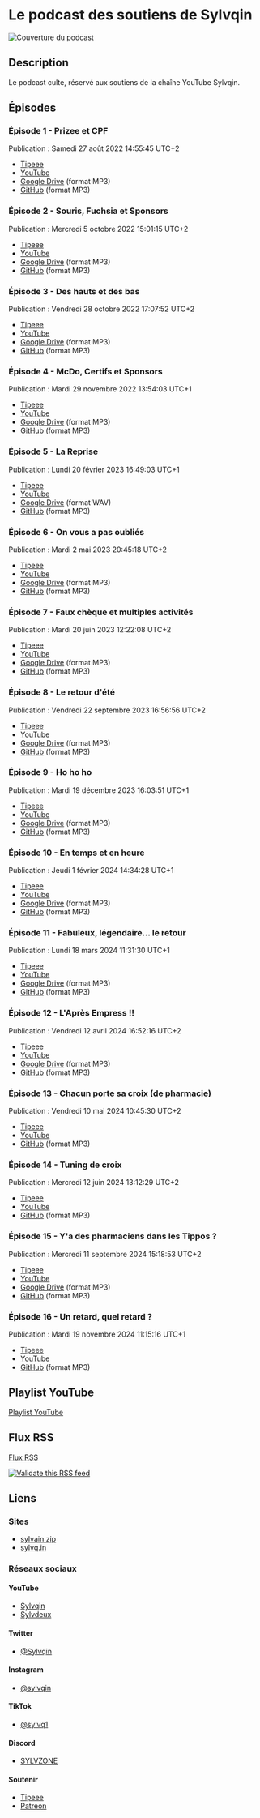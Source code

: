 # Le podcast des soutiens de Sylvqin

![Couverture du podcast](https://ArmandDelessert.github.io/RssFeed/Sylvquin/Covers/Cover_1b6786d8-05e3-41d1-b64b-15d15cd1b0c6.jpeg)

## Description

Le podcast culte, réservé aux soutiens de la chaîne YouTube Sylvqin.

## Épisodes

### Épisode 1 - Prizee et CPF

Publication : Samedi 27 août 2022 14:55:45 UTC+2

- [Tipeee](https://fr.tipeee.com/sylvqin/news/148727)
- [YouTube](https://www.youtube.com/watch?v=j5BcqfIpnTM)
- [Google Drive](https://drive.google.com/file/d/11MgJIPaUJDncHX9ZMIXiVeSAjqcud6Ux/view) (format MP3)
- [GitHub](https://raw.githubusercontent.com/ArmandDelessert/ArmandDelessert.github.io/master/RssFeed/Sylvquin/Files/%C3%89pisode_1.mp3) (format MP3)

### Épisode 2 - Souris, Fuchsia et Sponsors

Publication : Mercredi 5 octobre 2022 15:01:15 UTC+2

- [Tipeee](https://fr.tipeee.com/sylvqin/news/150775)
- [YouTube](https://www.youtube.com/watch?v=_YPl3frkB_8)
- [Google Drive](https://drive.google.com/file/d/1DbpzaXYlJAJZSLRet6flh23E-y-ZlJxI/view) (format MP3)
- [GitHub](https://raw.githubusercontent.com/ArmandDelessert/ArmandDelessert.github.io/master/RssFeed/Sylvquin/Files/%C3%89pisode_2.mp3) (format MP3)

### Épisode 3 - Des hauts et des bas

Publication : Vendredi 28 octobre 2022 17:07:52 UTC+2

- [Tipeee](https://fr.tipeee.com/sylvqin/news/152000)
- [YouTube](https://www.youtube.com/watch?v=j-qRoML7Ibw)
- [Google Drive](https://drive.google.com/file/d/1bfF-nDhvn-LH-oKe3bSwLQgoQTjdRfux/view) (format MP3)
- [GitHub](https://raw.githubusercontent.com/ArmandDelessert/ArmandDelessert.github.io/master/RssFeed/Sylvquin/Files/%C3%89pisode_3.mp3) (format MP3)

### Épisode 4 - McDo, Certifs et Sponsors

Publication : Mardi 29 novembre 2022 13:54:03 UTC+1

- [Tipeee](https://fr.tipeee.com/sylvqin/news/153605)
- [YouTube](https://www.youtube.com/watch?v=-eW0SJe2B3U)
- [Google Drive](https://drive.google.com/file/d/1RQpD7tfocO5WPOcWysaOuRFdc7QYlXIO/view) (format MP3)
- [GitHub](https://raw.githubusercontent.com/ArmandDelessert/ArmandDelessert.github.io/master/RssFeed/Sylvquin/Files/%C3%89pisode_4.mp3) (format MP3)

### Épisode 5 - La Reprise

Publication : Lundi 20 février 2023 16:49:03 UTC+1

- [Tipeee](https://fr.tipeee.com/sylvqin/news/157575)
- [YouTube](https://www.youtube.com/watch?v=a5cDwzh55CY)
- [Google Drive](https://drive.google.com/file/d/1xhRArqN7mRI_Tmqq_05Sx9xJA8vIG8pr/view) (format WAV)
- [GitHub](https://raw.githubusercontent.com/ArmandDelessert/ArmandDelessert.github.io/master/RssFeed/Sylvquin/Files/%C3%89pisode_5.mp3) (format MP3)

### Épisode 6 - On vous a pas oubliés

Publication : Mardi 2 mai 2023 20:45:18 UTC+2

- [Tipeee](https://fr.tipeee.com/sylvqin/news/161062)
- [YouTube](https://www.youtube.com/watch?v=-IERxQW_JOA)
- [Google Drive](https://drive.google.com/file/d/1AMWeQBaT5basVB_fi6WnPHOjIn0Atyqk/view) (format MP3)
- [GitHub](https://raw.githubusercontent.com/ArmandDelessert/ArmandDelessert.github.io/master/RssFeed/Sylvquin/Files/%C3%89pisode_6.mp3) (format MP3)

### Épisode 7 - Faux chèque et multiples activités

Publication : Mardi 20 juin 2023 12:22:08 UTC+2

- [Tipeee](https://fr.tipeee.com/sylvqin/news/165051)
- [YouTube](https://www.youtube.com/watch?v=2S1z0XA5ytg)
- [Google Drive](https://drive.google.com/file/d/1_k69yxIQgA3q4wcqmSCgNeq4r2KrbZl1/view) (format MP3)
- [GitHub](https://raw.githubusercontent.com/ArmandDelessert/ArmandDelessert.github.io/master/RssFeed/Sylvquin/Files/%C3%89pisode_7.mp3) (format MP3)

### Épisode 8 - Le retour d'été

Publication : Vendredi 22 septembre 2023 16:56:56 UTC+2

- [Tipeee](https://fr.tipeee.com/sylvqin/news/172785)
- [YouTube](https://www.youtube.com/watch?v=MvEJv101MDE)
- [Google Drive](https://drive.google.com/file/d/16s9l1WMtHfSryYqJ-Ao6R4QKXass3H9A/view) (format MP3)
- [GitHub](https://raw.githubusercontent.com/ArmandDelessert/ArmandDelessert.github.io/master/RssFeed/Sylvquin/Files/%C3%89pisode_8.mp3) (format MP3)

### Épisode 9 - Ho ho ho

Publication : Mardi 19 décembre 2023 16:03:51 UTC+1

- [Tipeee](https://fr.tipeee.com/sylvqin/news/182967)
- [YouTube](https://www.youtube.com/watch?v=vFOoKbhGX80)
- [Google Drive](https://drive.google.com/file/d/1ZOSQR4hp63bbqTj6lodzaWmN6QNm6eIU/view) (format MP3)
- [GitHub](https://raw.githubusercontent.com/ArmandDelessert/ArmandDelessert.github.io/master/RssFeed/Sylvquin/Files/%C3%89pisode_9.mp3) (format MP3)

### Épisode 10 - En temps et en heure

Publication : Jeudi 1 février 2024 14:34:28 UTC+1

- [Tipeee](https://fr.tipeee.com/sylvqin/news/187435)
- [YouTube](https://www.youtube.com/watch?v=6pGrB0WfqFk)
- [Google Drive](https://drive.google.com/file/d/1bT0LHtE1FGwMZeW9mwX9ciUdfp4lVMzw/view) (format MP3)
- [GitHub](https://raw.githubusercontent.com/ArmandDelessert/ArmandDelessert.github.io/master/RssFeed/Sylvquin/Files/%C3%89pisode_10.mp3) (format MP3)

### Épisode 11 - Fabuleux, légendaire… le retour

Publication : Lundi 18 mars 2024 11:31:30 UTC+1

- [Tipeee](https://fr.tipeee.com/sylvqin/news/191951)
- [YouTube](https://www.youtube.com/watch?v=VUa9mCbcWBk)
- [Google Drive](https://drive.google.com/file/d/1hiEStiirukKMCpnzowEKd308MOu2d71C/view) (format MP3)
- [GitHub](https://raw.githubusercontent.com/ArmandDelessert/ArmandDelessert.github.io/master/RssFeed/Sylvquin/Files/%C3%89pisode_11.mp3) (format MP3)

### Épisode 12 - L'Après Empress !!

Publication : Vendredi 12 avril 2024 16:52:16 UTC+2

- [Tipeee](https://fr.tipeee.com/sylvqin/news/194499)
- [YouTube](https://www.youtube.com/watch?v=GtbQ4QEPoNE)
- [Google Drive](https://drive.google.com/file/d/1dZA2H5l77jl-apZ2oE5Bor474yo6RCso/view) (format MP3)
- [GitHub](https://raw.githubusercontent.com/ArmandDelessert/ArmandDelessert.github.io/master/RssFeed/Sylvquin/Files/%C3%89pisode_12.mp3) (format MP3)

### Épisode 13 - Chacun porte sa croix (de pharmacie)

Publication : Vendredi 10 mai 2024 10:45:30 UTC+2

- [Tipeee](https://fr.tipeee.com/sylvqin/news/197467)
- [YouTube](https://www.youtube.com/watch?v=rGnK9A8veL4)
- [GitHub](https://raw.githubusercontent.com/ArmandDelessert/ArmandDelessert.github.io/master/RssFeed/Sylvquin/Files/%C3%89pisode_13.mp3) (format MP3)

### Épisode 14 - Tuning de croix

Publication : Mercredi 12 juin 2024 13:12:29 UTC+2

- [Tipeee](https://fr.tipeee.com/sylvqin/news/200601)
- [YouTube](https://www.youtube.com/watch?v=nHIlIGXdmz0)
- [GitHub](https://raw.githubusercontent.com/ArmandDelessert/ArmandDelessert.github.io/master/RssFeed/Sylvquin/Files/%C3%89pisode_14.mp3) (format MP3)

### Épisode 15 - Y'a des pharmaciens dans les Tippos ?

Publication : Mercredi 11 septembre 2024 15:18:53 UTC+2

- [Tipeee](https://fr.tipeee.com/sylvqin/news/207639)
- [YouTube](https://www.youtube.com/watch?v=JpsK-Le86qk)
- [Google Drive](https://drive.google.com/file/d/1VzgnRVMsbbzjeBNEIhLM8Pvojl2rxlPB/view) (format MP3)
- [GitHub](https://raw.githubusercontent.com/ArmandDelessert/ArmandDelessert.github.io/master/RssFeed/Sylvquin/Files/%C3%89pisode_15.mp3) (format MP3)

### Épisode 16 - Un retard, quel retard ?

Publication : Mardi 19 novembre 2024 11:15:16 UTC+1

- [Tipeee](https://fr.tipeee.com/sylvqin/news/213209)
- [YouTube](https://www.youtube.com/watch?v=37iOH-bQnpw)
- [GitHub](https://raw.githubusercontent.com/ArmandDelessert/ArmandDelessert.github.io/master/RssFeed/Sylvquin/Files/%C3%89pisode_16.mp3) (format MP3)

## Playlist YouTube

[Playlist YouTube](https://www.youtube.com/playlist?list=PLU0vpugYYFUrtBnjxPAZFRKKG89RqgKUm)

## Flux RSS

[Flux RSS](https://ArmandDelessert.github.io/RssFeed/Sylvquin/Podcast.xml)

[![Validate this RSS feed](../valid-rss-rogers.png)](https://www.rssboard.org/rss-validator/check.cgi?url=https%3A%2F%2Farmanddelessert.github.io%2FRssFeed%2FSylvquin%2FPodcast.xml)

## Liens

### Sites

- [sylvain.zip](https://sylvain.zip/)
- [sylvq.in](https://sylvq.in/)

### Réseaux sociaux

#### YouTube

- [Sylvqin](https://www.youtube.com/@Sylvqin)
- [Sylvdeux](https://www.youtube.com/@administrateur)

#### Twitter

- [@Sylvqin](https://www.twitter.com/sylvqin)

#### Instagram

- [@sylvqin](https://www.instagram.com/sylvqin)

#### TikTok

- [@sylvq1](https://www.tiktok.com/@sylvq1)

#### Discord

- [SYLVZONE](https://www.discord.com/invite/MrQYQRV9F5)

#### Soutenir

- [Tipeee](https://fr.tipeee.com/sylvqin)
- [Patreon](https://www.patreon.com/Sylvqin)
